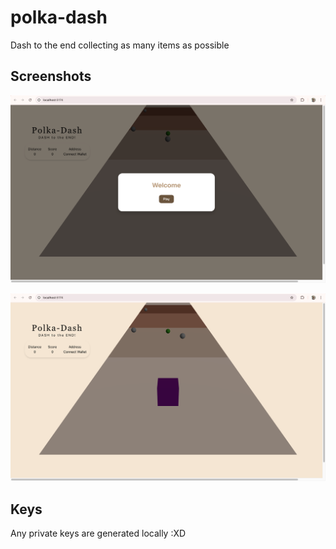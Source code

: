 # polka-dash
Dash to the end collecting as many items as possible 

## Screenshots

![Menu](./screenshots/1.png)

![Play](./screenshots/2.png)


## Keys

Any private keys are generated locally :XD 